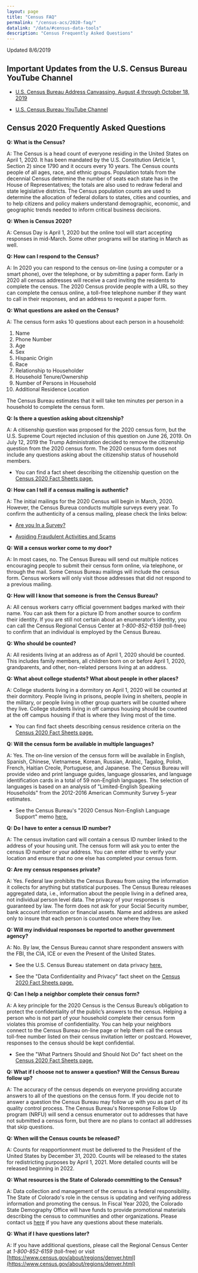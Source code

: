 ```yaml
---
layout: page
title: "Census FAQ"
permalink: "/census-acs/2020-faq/"
datalink: "/data/#census-data-tools"
description: "Census Frequently Asked Questions"
---
```



Updated 8/6/2019

## Important Updates from the U.S. Census Bureau YouTube Channel

- [U.S. Census Bureau Address Canvassing, August 4 through October 18, 2019](https://youtu.be/tOSl4sc3Ts4)

- [U.S. Census Bureau YouTube Channel](https://www.youtube.com/user/uscensusbureau)

## Census 2020 Frequently Asked Questions

**Q: What is the Census?**

A: The Census is a head count of everyone residing in the United States on April 1, 2020.  It has been mandated by the U.S. Constitution (Article 1, Section 2) since 1790 and it occurs every 10 years.  The Census counts people of all ages, race, and ethnic groups. Population totals from the decennial Census determine the number of seats each state has in the House of Representatives; the totals are also used to redraw federal and state legislative districts. The Census population counts are used to determine the allocation of federal dollars to states, cities and counties, and to help citizens and policy makers understand demographic, economic, and geographic trends needed to inform critical business decisions.

**Q: When is Census 2020?**

A: Census Day is April 1, 2020 but the online tool will start accepting responses in mid-March.  Some other programs will be starting in March as well.

**Q: How can I respond to the Census?**

A: In 2020 you can respond to the census on-line (using a computer or a smart phone), over the telephone, or by submitting a paper form.  Early in 2020 all census addresses will receive a card inviting the residents to complete the census.  The 2020 Census provide people with a URL so they can complete the census online, a toll-free telephone number if they want to call in their responses, and an address to request a paper form.

**Q:  What questions are asked on the Census?**

A: The census form asks 10 questions about each person in a household:

1. Name
2. Phone Number
3. Age
4. Sex
5. Hispanic Origin
6. Race
7. Relationship to Householder 
8. Household Tenure/Ownership
9. Number of Persons in Household
10. Additional Residence Location
 
The Census Bureau estimates that it will take ten minutes per person in a household to complete the census form.

**Q: Is there a question asking about citzenship?**

A: A citisenship question was proposed for the 2020 census form, but the U.S. Supreme Court rejected inclusion of this question on June 26, 2019.  On July 12, 2019 the Trump Administration decided to remove the citizenship question from the 2020 census form.  The 2020 census form does not include any questions asking about the citizenship status of household members.

- You can find a fact sheet describing the citizenship question on the [Census 2020 Fact Sheets page.](https://demography.dola.colorado.gov/census-acs/2020-factsheets/)

 
**Q: How can I tell if a census mailing is authentic?**

A: The initial mailings for the 2020 Census will begin in March, 2020. However, the Census Bureua conducts multiple surveys every year.  To confirm the authenticity of a census mailing, please check the links below:

- [Are you In a Survey?](https://www.census.gov/programs-surveys/are-you-in-a-survey/survey-list.html) 

- [Avoiding Fraudulent Activities and Scams](https://www.census.gov/programs-surveys/are-you-in-a-survey/fraudulent-activity-and-scams.html)  

**Q: Will a census worker come to my door?**

A: In most cases, no.  The Census Bureau will send out multiple notices encouraging people to submit their census form online, via telephone, or through the mail.  Some Census Bureau mailings will include the census form.  Census workers will only visit those addresses that did not respond to a previous mailing. 

**Q: How will I know that someone is from the Census Bureau?**

A: All census workers carry official government badges marked with their name.  You can ask them for a picture ID from another source to confirm their identity.  If you are still not certain about an enumerator’s identity, you can call the Census Regional Census Center at *1-800-852-6159* (toll-free) to confirm that an individual is employed by the Census Bureau.

**Q: Who should be counted?**

A: All residents living at an address as of April 1, 2020 should be counted.  This includes family members, all children born on or before April 1, 2020,  grandparents, and other, non-related persons living at an address.

**Q: What about college students? What about people in other places?**

A: College students living in a dormitory on April 1, 2020 will be counted at their dormitory.  People living in prisons, people living in shelters, people in the military, or people living in other group quarters will be counted where they live.  College students living in off campus housing should be counted at the off campus housing if that is where they living most of the time.

 - You can find fact sheets describing census residence criteria on the [Census 2020 Fact Sheets page.](https://demography.dola.colorado.gov/census-acs/2020-factsheets/)

**Q: Will the census form be available in multiple languages?**

A: Yes.  The on-line version of the census form will be available in English, Spanish, Chinese, Vietnamese, Korean, Russian, Arabic,
Tagalog, Polish, French, Haitian Creole, Portuguese, and Japanese.  The Census Bureau will provide video and print language guides, language glossaries, and language identification cards in  a total of 59 non-English languages.  The selection of languages is based on an analysis of "Limited-English Speaking Households" from the 2012-2016 American Community Survey 5-year estimates.

- See the Census Bureau's "2020 Census Non-English Language Support" memo [here.](https://www2.census.gov/programs-surveys/decennial/2020/program-management/memo-series/2020-memo-2018_06.pdf)


**Q: Do I have to enter a census ID number?**

A: The census invitation card will contain a census ID number linked to the address of your housing unit.  The census form will ask you to enter the census ID number or your address.  You can enter either to verify your location and ensure that no one else has completed your census form.

**Q: Are my census responses private?**

A: Yes.  Federal law prohibits the Census Bureau from using the information it collects for anything but statistical purposes.  The Census Bureau releases aggregated data, i.e., information about the people living in a defined area, not individual person level data.  The privacy of your responses is guaranteed by law.  The form does not ask for your Social Security number, bank account information or financial assets.  Name and address are asked only to insure that each person is counted once where they live.  

**Q: Will my individual responses be reported to another government agency?**

A: No.  By law, the Census Bureau cannot share respondent answers with the FBI, the CIA, ICE or even the Present of the United States.

- See the U.S. Census Bureau statement on data privacy [here.](https://www.census.gov/content/dam/Census/library/factsheets/2019/comm/2020-confidentiality-factsheet.pdf)

- See the "Data Confidentiality and Privacy" fact sheet on the [Census 2020 Fact Sheets page.](https://demography.dola.colorado.gov/census-acs/2020-factsheets/)

**Q: Can I help a neighbor complete their census form?**

A: A key principle for the 2020 Census is the Census Bureau’s obligation to protect the confidentiality of the public’s 
answers to the census.  Helping a person who is not part of your household complete their census form violates this promise of confidentiality.  You can help your neighbors connect to the Census Bureau on-line page or help them call the census toll-free number listed on their census invitation letter or postcard.  However, responses to the census should be kept confidential.

- See the "What Partners Should and Should Not Do" fact sheet on the [Census 2020 Fact Sheets page.](https://demography.dola.colorado.gov/census-acs/2020-factsheets/)
 
**Q: What if I choose not to answer a question?  Will the Census Bureau follow up?**

A: The accuracy of the census depends on everyone providing accurate answers to all of the questions on the census form.  If you decide not to answer a question the Census Bureau may follow up with you as part of its quality control process.  The Census Bureau's Nonresponse Follow Up program (NRFU) will send a census enumerator out to addresses that have not submitted a census form, but there are no plans to contact all addresses that skip questions.

**Q: When will the Census counts be released?**

A: Counts for reapportionment must be delivered to the President of the United States by December 31, 2020.  Counts will be released to the states for redistricting purposes by April 1, 2021.  More detailed counts will be released beginning in 2022.


**Q: What resources is the State of Colorado committing to the Census?**

A: Data collection and management of the census is a federal responsibility.  The State of Colorado's role in the census is updating and verifying address information and promoting the census.  In Fiscal Year 2020, the Colorado State Demography Office will have funds to provide promotional materials describing the census to communities and other organizations.  Please contact us [here](mailto:adam.bickford@state.co.us)  if you have any questions about these materials.

**Q: What if I have questions later?**

A: If you have additional questions, please call the Regional Census Center at *1-800-852-6159* (toll-free) or visit [https://www.census.gov/about/regions/denver.html](https://www.census.gov/about/regions/denver.html)
